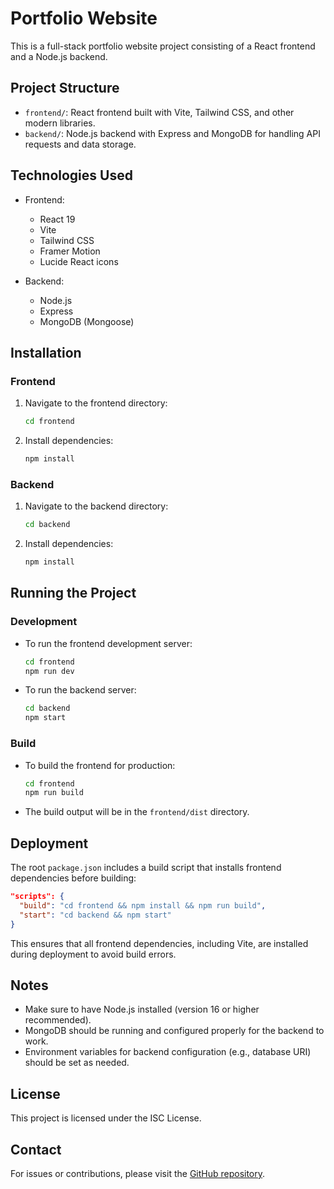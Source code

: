 # Portfolio Website

This is a full-stack portfolio website project consisting of a React frontend and a Node.js backend.

## Project Structure

- `frontend/`: React frontend built with Vite, Tailwind CSS, and other modern libraries.
- `backend/`: Node.js backend with Express and MongoDB for handling API requests and data storage.

## Technologies Used

- Frontend:
  - React 19
  - Vite
  - Tailwind CSS
  - Framer Motion
  - Lucide React icons

- Backend:
  - Node.js
  - Express
  - MongoDB (Mongoose)

## Installation

### Frontend

1. Navigate to the frontend directory:
   ```bash
   cd frontend
   ```

2. Install dependencies:
   ```bash
   npm install
   ```

### Backend

1. Navigate to the backend directory:
   ```bash
   cd backend
   ```

2. Install dependencies:
   ```bash
   npm install
   ```

## Running the Project

### Development

- To run the frontend development server:
  ```bash
  cd frontend
  npm run dev
  ```

- To run the backend server:
  ```bash
  cd backend
  npm start
  ```

### Build

- To build the frontend for production:
  ```bash
  cd frontend
  npm run build
  ```

- The build output will be in the `frontend/dist` directory.

## Deployment

The root `package.json` includes a build script that installs frontend dependencies before building:

```json
"scripts": {
  "build": "cd frontend && npm install && npm run build",
  "start": "cd backend && npm start"
}
```

This ensures that all frontend dependencies, including Vite, are installed during deployment to avoid build errors.

## Notes

- Make sure to have Node.js installed (version 16 or higher recommended).
- MongoDB should be running and configured properly for the backend to work.
- Environment variables for backend configuration (e.g., database URI) should be set as needed.

## License

This project is licensed under the ISC License.

## Contact

For issues or contributions, please visit the [GitHub repository](https://github.com/sarkalerameshwar/Portfolio-Website).

